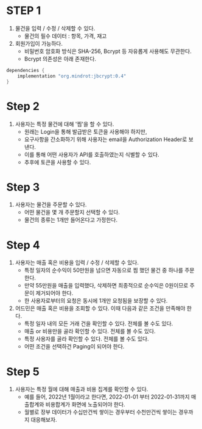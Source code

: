 # STEP 1
1. 물건을 입력 / 수정 / 삭제할 수 있다.
    - 물건의 필수 데이터 : 항목, 가격, 재고
2. 회원가입이 가능하다.
    - 비밀번호 암호화 방식은 SHA-256, Bcrypt 등 자유롭게 사용해도 무관한다.
    - Bcrypt 의존성은 아래 존재한다.
```groovy
dependencies {
    implementation "org.mindrot:jbcrypt:0.4"
}
```

# Step 2
1. 사용자는 특정 물건에 대해 '찜'을 할 수 있다.
   - 원래는 Login을 통해 발급받은 토큰을 사용해야 하지만,
   - 요구사항을 간소화하기 위해 사용자는 email을 Authorization Header로 보낸다.
   - 이를 통해 어떤 사용자가 API를 호출하였는지 식별할 수 있다.
   - 추후에 토큰을 사용할 수 있다.

# Step 3
1. 사용자는 물건을 주문할 수 있다.
   - 어떤 물건을 몇 개 주문할지 선택할 수 있다.
   - 물건의 종류는 1개만 들어온다고 가정한다.

# Step 4
1. 사용자는 매출 혹은 비용을 입력 / 수정 / 삭제할 수 있다.
   - 특정 일자의 순수익이 50만원을 넘으면 자동으로 찜 했던 물건 중 하나를 주문한다.
   - 만약 55만원을 매출을 입력했다, 삭제하면 최종적으로 순수익은 0원이므로 주문이 제거되어야 한다.
   - 한 사용자로부터의 요청은 동시에 1개만 요청됨을 보장할 수 있다.
2. 어드민은 매출 혹은 비용을 조회할 수 있다. 이때 다음과 같은 조건을 만족해야 한다.
   - 특정 일자 내의 모든 거래 건을 확인할 수 있다. 전체를 볼 수도 있다.
   - 매출 or 비용만을 골라 확인할 수 있다. 전체를 볼 수도 있다.
   - 특정 사용자를 골라 확인할 수 있다. 전체를 볼 수도 있다.
   - 어떤 조건을 선택하건 Paging이 되어야 한다.

# Step 5
1. 사용자는 특정 월에 대해 매출과 비용 집계를 확인할 수 있다.
   - 예를 들어, 2022년 1월이라고 한다면, 2022-01-01 부터 2022-01-31까지 매출합계와 비용합계가 화면에 노출되어야 한다.
   - 월별로 장부 데이터가 수십만건씩 쌓이는 경우부터 수천만건씩 쌓이는 경우까지 대응해보자.